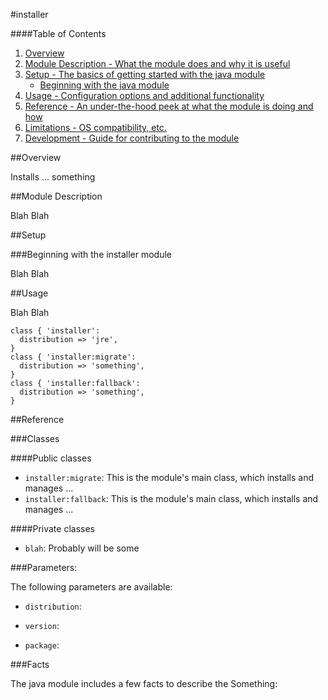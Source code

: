 #installer

####Table of Contents

1. [Overview](#overview)
2. [Module Description - What the module does and why it is useful](#module-description)
3. [Setup - The basics of getting started with the java module](#setup)
    * [Beginning with the java module](#beginning-with-the-java-module)
4. [Usage - Configuration options and additional functionality](#usage)
5. [Reference - An under-the-hood peek at what the module is doing and how](#reference)
6. [Limitations - OS compatibility, etc.](#limitations)
7. [Development - Guide for contributing to the module](#development)

##Overview

Installs ... something

##Module Description

Blah Blah

##Setup

###Beginning with the installer module

Blah Blah

##Usage

Blah Blah

```
class { 'installer':
  distribution => 'jre',
}
class { 'installer:migrate':
  distribution => 'something',
}
class { 'installer:fallback':
  distribution => 'something',
}
```

##Reference

###Classes

####Public classes

* `installer:migrate`: This is the module's main class, which installs and manages ...
* `installer:fallback`: This is the module's main class, which installs and manages ...

####Private classes

* `blah`: Probably will be some

###Parameters:

The following parameters are available:

* `distribution`:

* `version`: 

* `package`:

###Facts

The java module includes a few facts to describe the Something:

